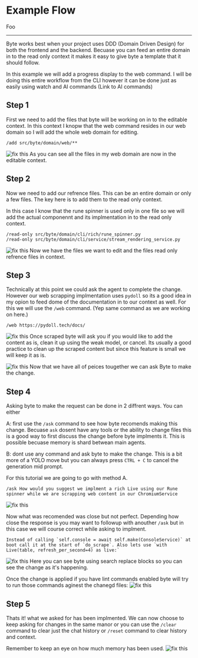 # Example Flow

Foo

---

Byte works best when your project uses DDD (Domain Driven Design) for both the frontend and the backend. Becuase you can feed an entire domain in to the read only context it makes it easy to give
byte a template that it should follow.

In this example we will add a progress display to the web command. I will be doing this entire workflow from the CLI however it can be done just as easily using watch and AI commands (Link to AI commands)

## Step 1

First we need to add the files that byte will be working on in to the editable context. In this context I knopw that the web command resides in our web domain so I will add the whole web domain for editing.

```
/add src/byte/domain/web/**
```

![fix this](../images/example/step_1.png)
As you can see all the files in my web domain are now in the editable context.

## Step 2

Now we need to add our refrence files. This can be an entire domain or only a few files. The key here is to add them to the read only context.

In this case I know that the rune spinner is used only in one file so we will add the actual componennt and its implmentation in to the read only context.

```
/read-only src/byte/domain/cli/rich/rune_spinner.py
/read-only src/byte/domain/cli/service/stream_rendering_service.py
```

![fix this](../images/example/step_2.png)
Now we have the files we want to edit and the files read only refrence files in context.

## Step 3

Technically at this point we could ask the agent to complete the change. However our web scrapping implmentation uses `pydoll` so its a good idea in my opion to feed dome of the documentation in to our context as well. For this we will use the `/web` command. (Yep same command as we are working on here.)

```
/web https://pydoll.tech/docs/
```

![fix this](../images/example/step_3_1.png)
Once scraped byte will ask you if you would like to add the content as is, clean it up using the weak model, or cancel. Its usually a good practice to clean up the scraped content but since this feature is small we will keep it as is.

![fix this](../images/example/step_3_2.png)
Now that we have all of peices tougether we can ask Byte to make the change.

## Step 4

Asking byte to make the request can be done in 2 diffrent ways. You can either

A: first use the `/ask` command to see how byte recomends making this change. Becuase `ask` dosent have any tools or the ability to change files this is a good way to first discuss the change before byte implments it. This is possible becuase memory is shard betwean main agents.

B: dont use any command and ask byte to make the change. This is a bit more of a YOLO move but you can always press `CTRL + C` to cancel the generation mid prompt.

For this tutorial we are going to go with method A.

```
/ask How would you suggest we implment a rich Live using our Rune spinner while we are scrapping web content in our ChromiumService
```

![fix this](../images/example/step_4.png)

Now what was recomended was close but not perfect. Depending how close the response is you may want to followup with anouther `/ask` but in this case we will course correct while asking to implment.

```
Instead of calling `self.console = await self.make(ConsoleService)` at boot call it at the start of `do_scrape`. Also lets use `with Live(table, refresh_per_second=4) as live:`
```

![fix this](../images/example/step_4_1.png)
Here you can see byte using search replace blocks so you can see the change as it's happening.

Once the change is applied if you have lint commands enabled byte will try to run those commands aginest the chanegd files:
![fix this](../images/example/step_4_2.png)

## Step 5

Thats it! what we asked for has been implmented. We can now choose to keep asking for changes in the same manor or you can use the `/clear` command to clear just the chat history or `/reset` command to clear history and context.

Remember to keep an eye on how much memory has been used.
![fix this](../images/example/step_5.png)

